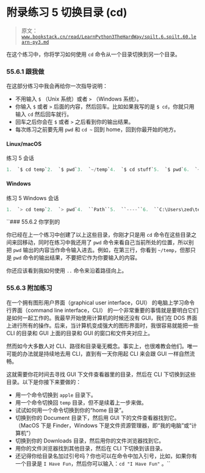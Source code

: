 # 附录练习 5 切换目录 (cd)

> 原文：[`www.bookstack.cn/read/LearnPython3TheHardWay/spilt.6.spilt.60.learn-py3.md`](https://www.bookstack.cn/read/LearnPython3TheHardWay/spilt.6.spilt.60.learn-py3.md)

在这个练习中，你将学习如何使用 `cd` 命令从一个目录切换到另一个目录。

### 55.6.1 跟我做

在这部分练习中我会再给你一次指导说明：

*   不用输入 `$` （Unix 系统）或者 `>` （Windows 系统）。
*   你输入 `$` 或者 `>` 后面的内容，然后回车。比如如果我写的是 `$ cd`，你就只用输入 `cd` 然后回车就行。
*   回车之后你会在 `$` 或者 `>` 之后看到你的输出结果。
*   每次练习之前要先用 `pwd` 和 `cd ~` 回到 home，回到你最开始的地方。

#### Linux/macOS

练习 5 会话

```py
1.  `$ cd temp`2.  `$ pwd`3.  `~/temp`4.  `$ cd stuff`5.  `$ pwd`6.  `~/temp/stuff`7.  `$ cd things`8.  `$ pwd`9.  `~/temp/stuff/things`10.  `$ cd orange/`11.  `$ pwd`12.  `~/temp/stuff/things/orange`13.  `$ cd apple/`14.  `$ pwd`15.  `~/temp/stuff/things/orange/apple`16.  `$ cd pear/`17.  `$ pwd`18.  `~/temp/stuff/things/orange/apple/pear`19.  `$ cd grape/`20.  `$ pwd`21.  `~/temp/stuff/things/orange/apple/pear/grape`22.  `$ cd ..`23.  `$ cd ..`24.  `$ pwd`25.  `~/temp/stuff/things/orange/apple`26.  `$ cd ..`27.  `$ cd ..`28.  `$ pwd`29.  `~/temp/stuff/things`30.  `$ cd ../../..`31.  `$ pwd`32.  `~/`33.  `$ cd temp/stuff/things/orange/apple/pear/grape`34.  `$ pwd`35.  `~/temp/stuff/things/orange/apple/pear/grape`36.  `$ cd ../../../../../../../`37.  `$ pwd`38.  `~/`39.  `$`
```

#### Windows

练习 5 Windows 会话

```py
1.  `> cd temp`2.  `> pwd`4.  ``Path``5.  ``----``6.  ``C:\Users\zed\temp``9.  ````> cd stuff```py`10.  ```> pwd```py12.  ````Path```py`13.  ```----```py14.  ```C:\Users\zed\temp\stuff```py17.  ````> cd things```py`18.  ```> pwd```py20.  ````Path```py`21.  ```----```py22.  ```C:\Users\zed\temp\stuff\things```py25.  ````> cd orange```py`26.  ```> pwd```py28.  ````Path```py`29.  ```----```py30.  ```C:\Users\zed\temp\stuff\things\orange```py33.  ````> cd apple```py`34.  ```> pwd```py36.  ````Path```py`37.  ```----```py38.  ```C:\Users\zed\temp\stuff\things\orange\apple```py41.  ````> cd pear```py`42.  ```> pwd```py44.  ````Path```py`45.  ```----```py46.  ```C:\Users\zed\temp\stuff\things\orange\apple\pear```py48.  ````> cd grape```py`49.  ```> pwd```py51.  ````Path```py`52.  ```----```py53.  ```C:\Users\zed\temp\stuff\things\orange\apple\pear\grape```py56.  ````> cd ..```py`57.  ```> cd ..```py58.  ```> cd ..```py59.  ```> pwd```py61.  ````Path```py`62.  ```----```py63.  ```C:\Users\zed\temp\stuff\things\orange```py66.  ````> cd ../..```py`67.  ```> pwd```py69.  ````Path```py`70.  ```----```py71.  ```C:\Users\zed\temp\stuff```py74.  ````> cd ..```py`75.  ```> cd ..```py76.  ```> cd temp/stuff/things/orange/apple/pear/grape```py77.  ```> cd ../../../../../../../```py78.  ```> pwd```py80.  ````Path```py`81.  ```----```py82.  ```C:\Users\zed```py85.  ````>```py`
```

 ``### 55.6.2 你学到的

你已经在上一个练习中创建了以上这些目录，你刚才只是用 `cd` 命令在这些目录之间来回移动，同时在练习中我还用了 `pwd` 命令来看自己当前所处的位置，所以别把 `pwd` 输出的内容当作命令输入进去。例如，在第三行，你看到 `~/temp`，但那只是 `pwd` 命令的输出结果，不要把它作为你要输入的内容。

你还应该看到我如何使用 `..` 命令来沿着路径向上。

### 55.6.3 附加练习

在一个拥有图形用户界面（graphical user interface，GUI） 的电脑上学习命令行界面（command line interface，CLI） 的一个非常重要的事情就是要明白它们是如何一起工作的。我最早开始使用计算机的时候还没有 GUI，我们在 DOS 界面上进行所有的操作。后来，当计算机变成强大的图形界面时，我很容易就能把一些 CLI 的目录和 GUI 上面的目录和 GUI 的窗口和文件夹对应上。

然而如今大多数人对 CLI、路径和目录毫无概念。事实上，也很难教会他们。唯一可能的办法就是持续地去用 CLI，直到有一天你用起 CLI 来会跟 GUI 一样自然流畅。

这就需要你花时间去寻找 GUI 下文件查看器里的目录，然后在 CLI 下切换到这些目录。以下是你接下来要做的：

*   用一个命令切换到 `apple` 目录下。
*   用一个命令切换回 `temp` 目录，但不是续着上一步来做。
*   试试如何用一个命令切换到你的“home 目录”。
*   切换到你的 Document 目录下，然后用 GUI 下的文件查看器找到它。（MacOS 下是 Finder，Windows 下是文件资源管理器，即“我的电脑”或“计算机”）
*   切换到你的 Downloads 目录，然后用你的文件浏览器找到它。
*   用你的文件浏览器找到其他目录，然后在 CLI 下切换到该目录。
*   还记得你给目录名加过引号吗？你也可以在命令中加入引号，比如，如果你有一个目录是 `I Have Fun`，然后你可以输入：`cd "I Have Fun"` 。``